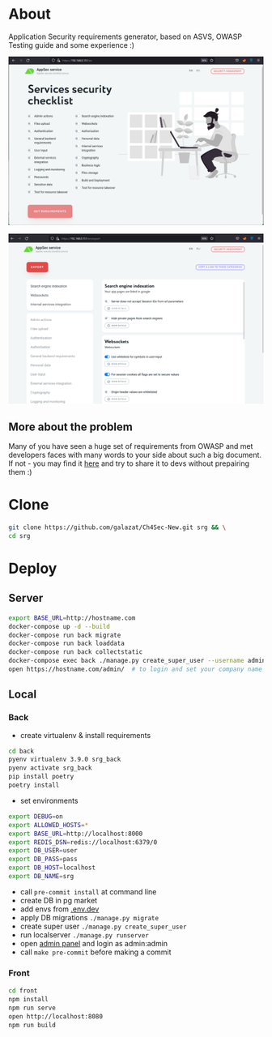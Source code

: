 # About
Application Security requirements generator, based on ASVS, OWASP Testing guide and some experience :)

![App homescreen](/images/1.png?raw=true "App homescreen")

![App homescreen](/images/2.png?raw=true "App homescreen")


## More about the problem
Many of you have seen a huge set of requirements from OWASP and met developers faces with many words to your side about such a big document.
If not - you may find it [here](https://owasp.org/www-pdf-archive/OWASP_Application_Security_Verification_Standard_4.0-en.pdf) and try to share it to devs without prepairing them :)

# Clone
```bash
git clone https://github.com/galazat/Ch4Sec-New.git srg && \
cd srg
```

# Deploy
## Server
```bash
export BASE_URL=http://hostname.com
docker-compose up -d --build
docker-compose run back migrate
docker-compose run back loaddata
docker-compose run back collectstatic
docker-compose exec back ./manage.py create_super_user --username admin --password PASSWORD
open https://hostname.com/admin/  # to login and set your company name
```

## Local
### Back
- create virtualenv & install requirements
```bash
cd back
pyenv virtualenv 3.9.0 srg_back
pyenv activate srg_back
pip install poetry
poetry install
```
- set environments
```bash
export DEBUG=on
export ALLOWED_HOSTS=*
export BASE_URL=http://localhost:8000
export REDIS_DSN=redis://localhost:6379/0
export DB_USER=user
export DB_PASS=pass
export DB_HOST=localhost
export DB_NAME=srg
```
- call `pre-commit install` at command line
- create DB in pg market
- add envs from [.env.dev](back/.env.dev)
- apply DB migrations `./manage.py migrate`
- create super user `./manage.py create_super_user`
- run localserver `./manage.py runserver`
- open [admin panel](http://localhost:8000/admin/) and login as admin:admin
- call `make pre-commit` before making a commit

### Front
```bash
cd front
npm install
npm run serve
open http://localhost:8080
npm run build
```

